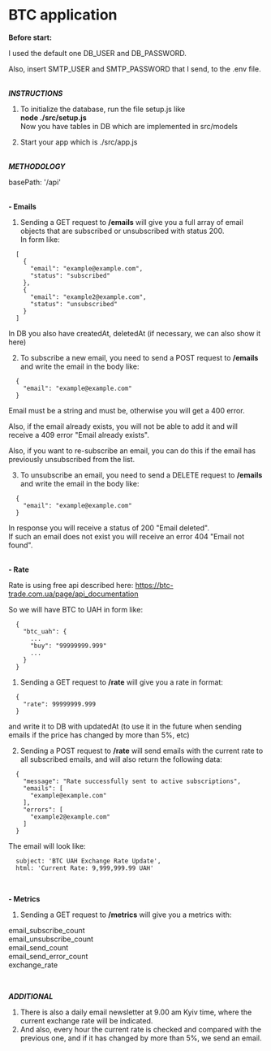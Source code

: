 # BTC application

**Before start:** </br>

I used the default one DB_USER and DB_PASSWORD.

Also, insert SMTP_USER and SMTP_PASSWORD that I send, to the .env file.</br></br>

**_INSTRUCTIONS_**

1. To initialize the database, run the file setup.js like</br>
**node ./src/setup.js**</br>
Now you have tables in DB which are implemented in src/models

3. Start your app which is ./src/app.js</br></br>


**_METHODOLOGY_**

  basePath: '/api'</br></br>

**- Emails**
1. Sending a GET request to **/emails** will give you a full array of email objects that are subscribed or unsubscribed with status 200.</br>
In form like:
```
  [
    {
      "email": "example@example.com",
      "status": "subscribed"
    },
    {
      "email": "example2@example.com",
      "status": "unsubscribed"
    }
  ]
```
  In DB you also have createdAt, deletedAt (if necessary, we can also show it here)
  
2. To subscribe a new email, you need to send a POST request to **/emails** and write the email in the body like:
```
  {
    "email": "example@example.com"
  }
```
Email must be a string and must be, otherwise you will get a 400 error.

Also, if the email already exists, you will not be able to add it and will receive a 409 error "Email already exists".

Also, if you want to re-subscribe an email, you can do this if the email has previously unsubscribed from the list.

3. To unsubscribe an email, you need to send a DELETE request to **/emails** and write the email in the body like:
```
  {
    "email": "example@example.com"
  }
```
In response you will receive a status of 200 "Email deleted".</br>
If such an email does not exist you will receive an error 404 "Email not found".</br></br>

**- Rate** </br>

  Rate is using free api described here: https://btc-trade.com.ua/page/api_documentation

  So we will have BTC to UAH in form like:
  ```
    {
      "btc_uah": {
        ...
        "buy": "99999999.999"
        ...
      }
    }
  ```

1. Sending a GET request to **/rate** will give you a rate in format:
```
  {
    "rate": 99999999.999
  }
```

  and write it to DB with updatedAt (to use it in the future when sending emails if the price has changed by more than 5%, etc)

2. Sending a POST request to **/rate** will send emails with the current rate to all subscribed emails, and will also return the following data:
```
  {
    "message": "Rate successfully sent to active subscriptions",
    "emails": [
      "example@example.com"
    ],
    "errors": [
      "example2@example.com"
    ]
  }
```

The email will look like:
```
  subject: 'BTC UAH Exchange Rate Update',
  html: 'Current Rate: 9,999,999.99 UAH'
```
</br>

**- Metrics**

1. Sending a GET request to **/metrics** will give you a metrics with:

email_subscribe_count</br>
email_unsubscribe_count</br>
email_send_count</br>
email_send_error_count</br>
exchange_rate

</br>

**_ADDITIONAL_**

1. There is also a daily email newsletter at 9.00 am Kyiv time, where the current exchange rate will be indicated.
2. And also, every hour the current rate is checked and compared with the previous one, and if it has changed by more than 5%, we send an email.
